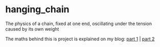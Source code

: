 # hanging_chain
The physics of a chain, fixed at one end, oscillating under the tension caused by its own weight

The maths behind this is project is explained on my blog: [part 1](https://scipython.com/blog/the-hanging-chain/) | [part 2](https://scipython.com/blog/the-hanging-chain-part-2/)
